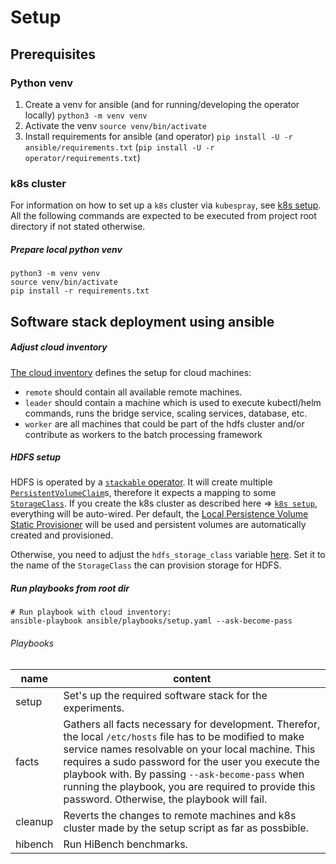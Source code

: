 # Setup

## Prerequisites

### Python venv
1. Create a venv for ansible (and for running/developing the operator locally) `python3 -m venv venv`
2. Activate the venv `source venv/bin/activate`
3. Install requirements for ansible (and operator) `pip install -U -r ansible/requirements.txt` (`pip install -U -r operator/requirements.txt`)

### k8s cluster

For information on how to set up a `k8s` cluster via `kubespray`, see [k8s setup](k8s_setup/README.md).
All the following commands are expected to be executed from project root directory if not stated otherwise.

##### Prepare local python venv
```shell
python3 -m venv venv
source venv/bin/activate
pip install -r requirements.txt
```

## Software stack deployment using ansible

##### Adjust cloud inventory

[The cloud inventory](cloud.yaml) defines the setup for cloud machines:
- `remote` should contain all available remote machines.
- `leader` should contain a machine which is used to execute kubectl/helm commands, runs the bridge service, 
scaling services, database, etc.
- `worker` are all machines that could be part of the hdfs cluster and/or contribute as workers to the batch processing 
framework

##### HDFS setup
HDFS is operated by a [`stackable` operator](https://docs.stackable.tech/home/stable/hdfs/). It will create multiple 
[`PersistentVolumeClaim`](https://kubernetes.io/docs/concepts/storage/persistent-volumes)s, therefore it expects a 
mapping to some [`StorageClass`](https://kubernetes.io/docs/concepts/storage/storage-classes/). If you create the k8s 
cluster as described here => [`k8s setup`](k8s_setup/README.md), everything will be auto-wired.
Per default, the [Local Persistence Volume Static Provisioner](https://github.com/kubernetes-sigs/sig-storage-local-static-provisioner)
will be used and persistent volumes are automatically created and provisioned.

Otherwise, you need to adjust the `hdfs_storage_class` variable [here](vars.yaml). Set it to the name of the 
`StorageClass` the can provision storage for HDFS.

##### Run playbooks from root dir

```shell
# Run playbook with cloud inventory: 
ansible-playbook ansible/playbooks/setup.yaml --ask-become-pass
```

###### Playbooks 

| name    | content                                                                                                                                                                                                                                                                                                                                                                         |
|---------|---------------------------------------------------------------------------------------------------------------------------------------------------------------------------------------------------------------------------------------------------------------------------------------------------------------------------------------------------------------------------------|
| setup   | Set's up the required software stack for the experiments.                                                                                                                                                                                                                                                                                                                       |
| facts   | Gathers all facts necessary for development. Therefor, the local `/etc/hosts` file has to be modified to make service names resolvable on your local machine. This requires a sudo password for the user you execute the playbook with. By passing `--ask-become-pass` when running the playbook, you are required to provide this password. Otherwise, the playbook will fail. |
| cleanup | Reverts the changes to remote machines and k8s cluster made by the setup script as far as possbible.                                                                                                                                                                                                                                                                            |
| hibench | Run HiBench benchmarks.                                                                                                                                                                                                                                                                                                                                                         |
